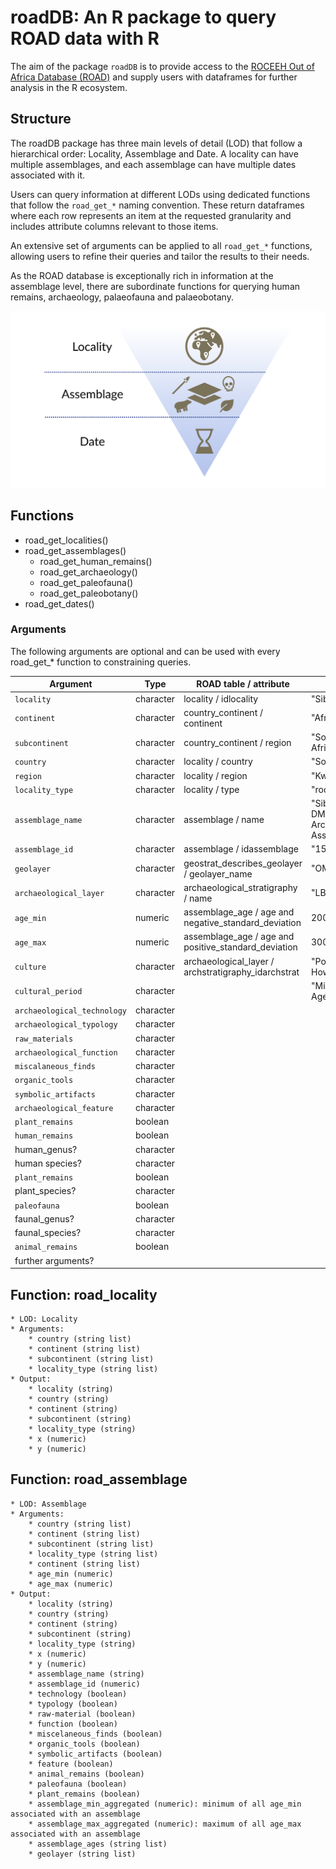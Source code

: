 # roadDB: An R package to query ROAD data with R

The aim of the package `roadDB` is to provide access to the [ROCEEH Out of Africa Database (ROAD)](https://www.roceeh.uni-tuebingen.de/roadweb/smarty_road_simple_search.php) and supply users with dataframes for further analysis in the R ecosystem.

## Structure
The roadDB package has three main levels of detail (LOD) that follow a hierarchical order: Locality, Assemblage and Date. A locality can have multiple assemblages, and each assemblage can have multiple dates associated with it.

Users can query information at different LODs using dedicated functions that follow the `road_get_*` naming convention. These return dataframes where each row represents an item at the requested granularity and includes attribute columns relevant to those items.

An extensive set of arguments can be applied to all `road_get_*` functions, allowing users to refine their queries and tailor the results to their needs.

As the ROAD database is exceptionally rich in information at the assemblage level, there are subordinate functions for querying human remains, archaeology, palaeofauna and palaeobotany.

![Illustration of the three levels of the roadDB R-package from top to bottom: Locality, Assemblage and Date](docs/levels_of_detail.svg)



## Functions
- road_get_localities()
- road_get_assemblages()
	- road_get_human_remains()
	- road_get_archaeology()
	- road_get_paleofauna()
	- road_get_paleobotany()
- road_get_dates()

### Arguments
The following arguments are optional and can be used with every road_get_* function to constraining queries.

| Argument                  | Type      | ROAD table / attribute                               | Example                                       |
| ------------------------- | --------- | ---------------------------------------------------- | --------------------------------------------- |
| `locality`                  | character | locality / idlocality                                | "Sibhudu Cave"                                |
| `continent`                 | character | country_continent / continent                        | "Africa"                                      |
| `subcontinent`              | character | country_continent / region                           | "Southern Africa"                             |
| `country`                   | character | locality / country                                   | "South Africa"                                |
| `region`                    | character | locality / region                                    | "KwaZulu-Natal"                               |
| `locality_type`             | character | locality / type                                      | "rock shelter"                                |
| `assemblage_name`           | character | assemblage / name                                    | "Sibhudu Cave DMou Archaeological Assemblage" |
| `assemblage_id`             | character | assemblage / idassemblage                            | "154"                                         |
| `geolayer`                  | character | geostrat_describes_geolayer / geolayer_name          | "OMOD"                                        |
| `archaeological_layer`      | character | archaeological_stratigraphy / name                   | "LBG"                                         |
| `age_min`                   | numeric   | assemblage_age / age and negative_standard_deviation | 20000                                         |
| `age_max`                   | numeric   | assemblage_age / age and positive_standard_deviation | 3000000                                       |
| `culture`                   | character | archaeological_layer / archstratigraphy_idarchstrat  | "Post-Howiesonspoort"                         |
| `cultural_period`           | character |                                                      | "Middle Stone Age"                            |
| `archaeological_technology` | character |                                                      |                                               |
| `archaeological_typology`   | character |                                                      |                                               |
| `raw_materials`             | character |                                                      |                                               |
| `archaeological_function`   | character |                                                      |                                               |
| `miscalaneous_finds`        | character |                                                      |                                               |
| `organic_tools`             | character |                                                      |                                               |
| `symbolic_artifacts`        | character |                                                      |                                               |
| `archaeological_feature`    | character |                                                      |                                               |
| `plant_remains`             | boolean   |                                                      |                                               |
| `human_remains`             | boolean   |                                                      |                                               |
| human_genus?              | character |                                                      |                                               |
| human species?            | character |                                                      |                                               |
| `plant_remains`             | boolean   |                                                      |                                               |
| plant_species?            | character |                                                      |                                               |
| `paleofauna`                | boolean   |                                                      |                                               |
| faunal_genus?             | character |                                                      |                                               |
| faunal_species?           | character |                                                      |                                               |
| `animal_remains`            | boolean   |                                                      |                                               |
| further arguments?        |           |                                                      |                                               |


## Function: road_locality
	* LOD: Locality
	* Arguments:
		* country (string list)
		* continent (string list)
		* subcontinent (string list)
		* locality_type (string list)
	* Output:
		* locality (string)
		* country (string)
		* continent (string)
		* subcontinent (string)
		* locality_type (string)
		* x (numeric)
		* y (numeric)

## Function: road_assemblage
	* LOD: Assemblage
	* Arguments:
		* country (string list)
		* continent (string list)
		* subcontinent (string list)
		* locality_type (string list)
		* continent (string list)
		* age_min (numeric)
		* age_max (numeric)
	* Output:
		* locality (string)
		* country (string)
		* continent (string)
		* subcontinent (string)
		* locality_type (string)
		* x (numeric)
		* y (numeric)
		* assemblage_name (string)
		* assemblage_id (numeric)
		* technology (boolean)
		* typology (boolean)
		* raw-material (boolean)
		* function (boolean)
		* miscelaneous_finds (boolean)
		* organic_tools (boolean)
		* symbolic_artifacts (boolean)
		* feature (boolean)
		* animal_remains (boolean)
		* paleofauna (boolean)
		* plant_remains (boolean)
		* assemblage_min_aggregated (numeric): minimum of all age_min associated with an assemblage
		* assemblage_max_aggregated (numeric): maximum of all age_max associated with an assemblage
		* assemblage_ages (string list)
		* geolayer (string list)


